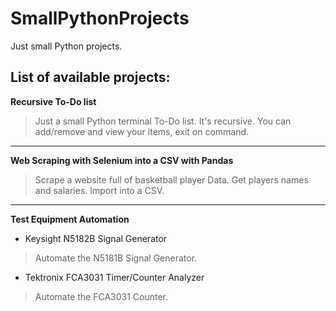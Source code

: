 # SmallPythonProjects
Just small Python projects.

## List of available projects:

**Recursive To-Do list**

 >Just a small Python terminal To-Do list.
 It's recursive.
 You can add/remove and view your items, exit on command.

---

**Web Scraping with Selenium into a CSV with Pandas**
 
 >Scrape a website full of basketball player Data.
 Get players names and salaries.
 Import into a CSV.
 
 ---
 
 **Test Equipment Automation**
 - Keysight N5182B Signal Generator
 
 >Automate the N5181B Signal Generator.
 
 - Tektronix FCA3031 Timer/Counter Analyzer
 
 >Automate the FCA3031 Counter.


